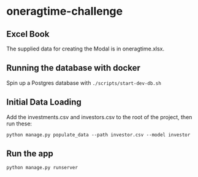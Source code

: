 # oneragtime-challenge

## Excel Book

The supplied data for creating the Modal is in oneragtime.xlsx.

## Running the database with docker

Spin up a Postgres database with `./scripts/start-dev-db.sh`

## Initial Data Loading

Add the investments.csv and investors.csv to the root of the project, then run these:

`python manage.py populate_data --path investor.csv --model investor`

## Run the app

`python manage.py runserver`
